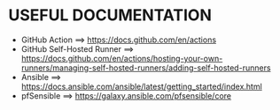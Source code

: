 # USEFUL DOCUMENTATION
* GitHub Action ==> https://docs.github.com/en/actions
* GitHub Self-Hosted Runner ==> https://docs.github.com/en/actions/hosting-your-own-runners/managing-self-hosted-runners/adding-self-hosted-runners
* Ansible ==> https://docs.ansible.com/ansible/latest/getting_started/index.html
* pfSensible ==> https://galaxy.ansible.com/pfsensible/core